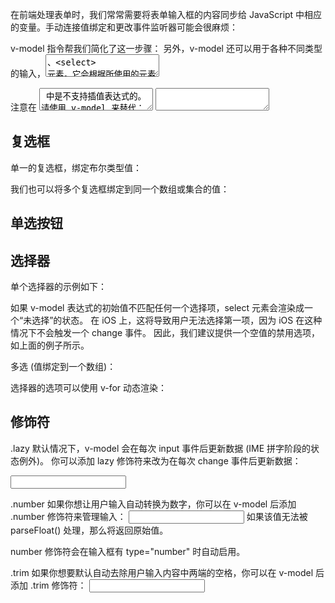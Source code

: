 在前端处理表单时，我们常常需要将表单输入框的内容同步给 JavaScript 中相应的变量。手动连接值绑定和更改事件监听器可能会很麻烦：

v-model 指令帮我们简化了这一步骤：
另外，v-model 还可以用于各种不同类型的输入，<textarea>、<select> 元素。它会根据所使用的元素自动使用对应的 DOM 属性和事件组合：

文本类型的 <input> 和 <textarea> 元素会绑定 value property 并侦听 input 事件；
<input type="checkbox"> 和 <input type="radio"> 会绑定 checked property 并侦听 change 事件；
<select> 会绑定 value property 并侦听 change 事件。

v-model 会忽略任何表单元素上初始的 value、checked 或 selected attribute。它将始终将当前绑定的 JavaScript 状态视为数据的正确来源。你应该在 JavaScript 中使用响应式系统的 API来声明该初始值。

<template>
<p>Message is: {{ message }}</p>
<input v-model="message" placeholder="edit me" />
</template>

<script setup lang='ts'>
    import { ref } from 'vue'
    const message = ref('')
</script>

多行文本
<template>
<span>Multiline message is:</span>
<p style="white-space: pre-line;">{{ message }}</p>
<textarea v-model="message" placeholder="add multiple lines"></textarea>
</template>

<script setup lang='ts'>
    import { ref } from 'vue'
    const message = ref('')
</script>

注意在 <textarea> 中是不支持插值表达式的。请使用 v-model 来替代：
<!-- 错误 -->
<textarea>{{ text }}</textarea>

<!-- 正确 -->
<textarea v-model="text"></textarea>


## 复选框​
单一的复选框，绑定布尔类型值：
<template>
<input type="checkbox" id="checkbox" v-model="checked" />
<label for="checkbox">{{ checked }}</label>
</template>

<script setup lang='ts'>
    import { ref } from 'vue'
    const checked = ref(false)
</script>


我们也可以将多个复选框绑定到同一个数组或集合的值：
<template>
<div>Checked names: {{ checkedNames }}</div>

<input type="checkbox" id="jack" value="Jack" v-model="checkedNames">
<label for="jack">Jack</label>

<input type="checkbox" id="john" value="John" v-model="checkedNames">
<label for="john">John</label>

<input type="checkbox" id="mike" value="Mike" v-model="checkedNames">
<label for="mike">Mike</label>
</template>

<script setup lang='ts'>
    import { ref } from 'vue'
    const checkedNames = ref([])
</script>


## 单选按钮
<template>
<div>Picked: {{ picked }}</div>

<input type="radio" id="one" value="One" v-model="picked" />
<label for="one">One</label>

<input type="radio" id="two" value="Two" v-model="picked" />
<label for="two">Two</label>
</template>

<script setup lang='ts'>
    import { ref } from 'vue'
    const picked = ref('')
</script>

## 选择器​
单个选择器的示例如下：
<template>
<div>Selected: {{ selected }}</div>

<select v-model="selected">
  <option disabled value="">Please select one</option>
  <option>A</option>
  <option>B</option>
  <option>C</option>
</select>
</template>

<script setup lang='ts'>
    import { ref } from 'vue'
    const selected = ref('')
</script>


如果 v-model 表达式的初始值不匹配任何一个选择项，select 元素会渲染成一个“未选择”的状态。
在 iOS 上，这将导致用户无法选择第一项，因为 iOS 在这种情况下不会触发一个 change 事件。
因此，我们建议提供一个空值的禁用选项，如上面的例子所示。

多选 (值绑定到一个数组)：
<template>
<div>Selected: {{ selected }}</div>

<select v-model="selected" multiple style="width: 100px;">
  <option>A</option>
  <option>B</option>
  <option>C</option>
</select>
</template>

<script setup lang='ts'>
    import { ref } from 'vue'
    const selected = ref([])
</script>

选择器的选项可以使用 v-for 动态渲染：
<template>
<select v-model="selected">
  <option v-for="option in options" :value="option.value">
    {{ option.text }}
  </option>
</select>

<div>Selected: {{ selected }}</div>
</template>

<script setup lang='ts'>
    import { ref } from 'vue'
    const selected = ref('A')
    const options = ref([
    { text: 'One', value: 'A' },
    { text: 'Two', value: 'B' },
    { text: 'Three', value: 'C' }
    ])
</script>

## 修饰符

.lazy​
默认情况下，v-model 会在每次 input 事件后更新数据 (IME 拼字阶段的状态例外)。
你可以添加 lazy 修饰符来改为在每次 change 事件后更新数据：
<!-- 在 "change" 事件后同步更新而不是 "input" -->
<input v-model.lazy="msg" />

.number​
如果你想让用户输入自动转换为数字，你可以在 v-model 后添加 .number 修饰符来管理输入：
<input v-model.number="age" />
如果该值无法被 parseFloat() 处理，那么将返回原始值。

number 修饰符会在输入框有 type="number" 时自动启用。

.trim​
如果你想要默认自动去除用户输入内容中两端的空格，你可以在 v-model 后添加 .trim 修饰符：
<input v-model.trim="msg" />

